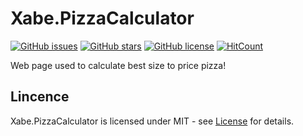 # Xabe.PizzaCalculator
<!-- [![Build Status](https://travis-ci.org/tomaszzmuda/Xabe.PizzaCalculator.svg?branch=master)](https://travis-ci.org/tomaszzmuda/Xabe.PizzaCalculator) -->
[![GitHub issues](https://img.shields.io/github/issues/tomaszzmuda/Xabe.PizzaCalculator.svg)](https://github.com/tomaszzmuda/Xabe.PizzaCalculator/issues)
[![GitHub stars](https://img.shields.io/github/stars/tomaszzmuda/Xabe.PizzaCalculator.svg)](https://github.com/tomaszzmuda/Xabe.PizzaCalculator/stargazers)
[![GitHub license](https://img.shields.io/badge/license-MIT-blue.svg)](https://raw.githubusercontent.com/tomaszzmuda/Xabe.PizzaCalculator/master/LICENSE.md)
[![HitCount](http://hits.dwyl.io/tomaszzmuda/Xabe.PizzaCalculator.svg)](http://hits.dwyl.io/tomaszzmuda/Xabe.PizzaCalculator)

Web page used to calculate best size to price pizza!

## Lincence ## 

Xabe.PizzaCalculator is licensed under MIT - see [License](LICENSE.md) for details.